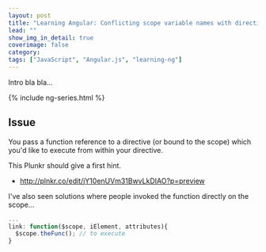 ```yaml
---
layout: post
title: "Learning Angular: Conflicting scope variable names with directive controllers"
lead: ""
show_img_in_detail: true
coverimage: false
category:
tags: ["JavaScript", "Angular.js", "learning-ng"]
---
```


Intro bla bla...

{% include ng-series.html %}

## Issue

You pass a function reference to a directive (or bound to the scope) which you'd like to execute from within your directive.

This Plunkr should give a first hint.

- http://plnkr.co/edit/jY10enUVm31BwvLkDIAO?p=preview

I've also seen solutions where people invoked the function directly on the scope...

```javascript
...
link: function($scope, iElement, attributes){
  $scope.theFunc(); // to execute
}
```
